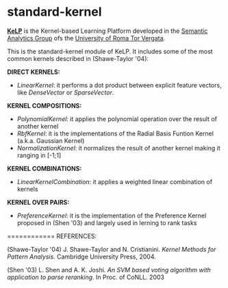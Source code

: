 standard-kernel
=========

 [**KeLP**][kelp-site] is the Kernel-based Learning Platform developed in the [Semantic Analytics Group][sag-site] ofs
the [University of Roma Tor Vergata][uniroma2-site]. 

This is the standard-kernel module of KeLP. It includes some of the most common kernels described in (Shawe-Taylor '04):

**DIRECT KERNELS:**

* _LinearKernel_: it performs a dot product between explicit feature vectors, like _DenseVector_ or _SparseVector_.

**KERNEL COMPOSITIONS:**

* _PolynomialKernel_: it applies the polynomial operation over the result of another kernel
* _RbfKernel_: it is the implementations of the Radial Basis Funtion Kernel (a.k.a. Gaussian Kernel)
* _NormalizationKernel_: it normalizes the result of another kernel making it ranging in [-1;1]

**KERNEL COMBINATIONS:**

* _LinearKernelCombination_: it applies a weighted linear combination of kernels 

**KERNEL OVER PAIRS:**

* _PreferenceKernel_: it is the implementation of the Preference Kernel proposed in (Shen '03) and largely used in lerning to rank tasks

============
REFERENCES:

(Shawe-Taylor '04) J. Shawe-Taylor and N. Cristianini. _Kernel Methods for Pattern Analysis_. Cambridge University Press, 2004.

(Shen '03) L. Shen and A. K. Joshi. _An SVM based voting algorithm with application to parse reranking_. In Proc. of CoNLL. 2003

[sag-site]: http://sag.art.uniroma2.it "SAG site"
[uniroma2-site]: http://www.uniroma2.it "University of Roma Tor Vergata"
[kelp-site]: http://sag.art.uniroma2.it/demo-software/kelp/
